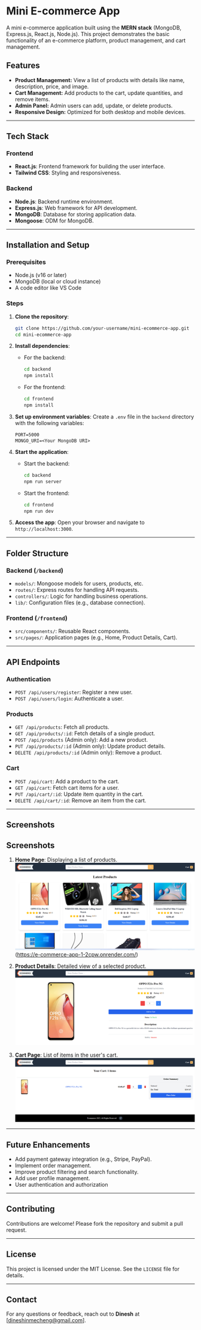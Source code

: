 # Mini E-commerce App

A mini e-commerce application built using the **MERN stack** (MongoDB, Express.js, React.js, Node.js). This project demonstrates the basic functionality of an e-commerce platform, product management, and cart management.

## Features

- **Product Management:** View a list of products with details like name, description, price, and image.
- **Cart Management:** Add products to the cart, update quantities, and remove items.
- **Admin Panel:** Admin users can add, update, or delete products.
- **Responsive Design:** Optimized for both desktop and mobile devices.

---

## Tech Stack

### Frontend

- **React.js**: Frontend framework for building the user interface.
- **Tailwind CSS**: Styling and responsiveness.

### Backend

- **Node.js**: Backend runtime environment.
- **Express.js**: Web framework for API development.
- **MongoDB**: Database for storing application data.
- **Mongoose**: ODM for MongoDB.

---

## Installation and Setup

### Prerequisites

- Node.js (v16 or later)
- MongoDB (local or cloud instance)
- A code editor like VS Code

### Steps

1. **Clone the repository**:

   ```bash
   git clone https://github.com/your-username/mini-ecommerce-app.git
   cd mini-ecommerce-app
   ```

2. **Install dependencies**:

   - For the backend:
     ```bash
     cd backend
     npm install
     ```
   - For the frontend:
     ```bash
     cd frontend
     npm install
     ```

3. **Set up environment variables**:
   Create a `.env` file in the `backend` directory with the following variables:

   ```env
   PORT=5000
   MONGO_URI=<Your MongoDB URI>
   ```

4. **Start the application**:

   - Start the backend:
     ```bash
     cd backend
     npm run server
     ```
   - Start the frontend:
     ```bash
     cd frontend
     npm run dev
     ```

5. **Access the app**:
   Open your browser and navigate to `http://localhost:3000`.

---

## Folder Structure

### Backend (`/backend`)

- `models/`: Mongoose models for users, products, etc.
- `routes/`: Express routes for handling API requests.
- `controllers/`: Logic for handling business operations.
- `lib/`: Configuration files (e.g., database connection).

### Frontend (`/frontend`)

- `src/components/`: Reusable React components.
- `src/pages/`: Application pages (e.g., Home, Product Details, Cart).

---

## API Endpoints

### Authentication

- `POST /api/users/register`: Register a new user.
- `POST /api/users/login`: Authenticate a user.

### Products

- `GET /api/products`: Fetch all products.
- `GET /api/products/:id`: Fetch details of a single product.
- `POST /api/products` (Admin only): Add a new product.
- `PUT /api/products/:id` (Admin only): Update product details.
- `DELETE /api/products/:id` (Admin only): Remove a product.

### Cart

- `POST /api/cart`: Add a product to the cart.
- `GET /api/cart`: Fetch cart items for a user.
- `PUT /api/cart/:id`: Update item quantity in the cart.
- `DELETE /api/cart/:id`: Remove an item from the cart.

---

## Screenshots

## Screenshots

1.  **Home Page**: Displaying a list of products.  
    ![Home Page](./frontend/public/screenshots/products.png)(https://e-commerce-app-1-2cpw.onrender.com/)

2.  **Product Details**: Detailed view of a selected product.  
    ![Product Details](./frontend/public/screenshots/product-desc.png)

3.  **Cart Page**: List of items in the user's cart.  
    ![Cart Page](./frontend/public/screenshots/cartpage.png)

---

## Future Enhancements

- Add payment gateway integration (e.g., Stripe, PayPal).
- Implement order management.
- Improve product filtering and search functionality.
- Add user profile management.
- User authentication and authorization

---

## Contributing

Contributions are welcome! Please fork the repository and submit a pull request.

---

## License

This project is licensed under the MIT License. See the `LICENSE` file for details.

---

## Contact

For any questions or feedback, reach out to **Dinesh** at [dineshinmecheng@gmail.com].
